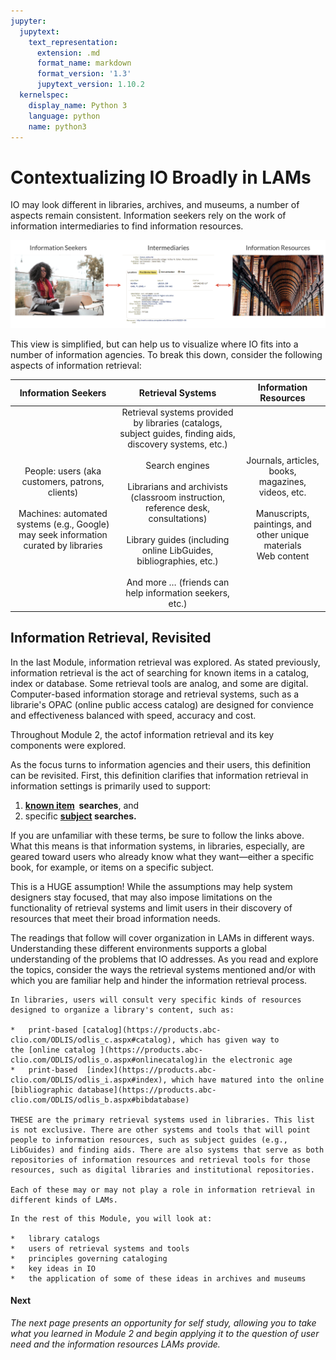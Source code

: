 ```yaml
---
jupyter:
  jupytext:
    text_representation:
      extension: .md
      format_name: markdown
      format_version: '1.3'
      jupytext_version: 1.10.2
  kernelspec:
    display_name: Python 3
    language: python
    name: python3
---
```


<!-- #region id="Dgtt7vIXuhsg" -->
# Contextualizing IO Broadly in LAMs

IO may look different in libraries, archives, and museums, a number of aspects remain consistent. Information seekers rely on the work of information intermediaries to find information resources.

![Users-Systems-Resources flow chart](mod5-components-info-retrieval.png)

This view is simplified, but can help us to visualize where IO fits into a number of information agencies. To break this down, consider the following aspects of information retrieval:

| Information Seekers   |      Retrieval Systems      |  Information Resources |
|:----------:|:-------------:|:------:|
|People: users (aka customers, patrons, clients)<br><br>   Machines: automated systems (e.g., Google) may seek information curated by libraries | Retrieval systems provided by libraries (catalogs, subject guides, finding aids, discovery systems, etc.)<br><br>Search engines<br><br>Librarians and archivists (classroom instruction, reference desk, consultations)<br><br>Library guides (including online LibGuides, bibliographies, etc.)<br><br>And more … (friends can help information seekers, etc.) | Journals, articles, books, magazines, videos, etc.<br><br>Manuscripts, paintings, and other unique materials<br>Web content |


**Information Retrieval, Revisited**
------------------------------------

In the last Module, information retrieval was explored. As stated previously, information retrieval is the act of searching for known items in a catalog, index or database. Some retrieval tools are analog, and some are digital. Computer-based information storage and retrieval systems, such as a librarie's OPAC (online public access catalog) are designed for convience and effectiveness balanced with speed, accuracy and cost. 

Throughout Module 2, the actof information retrieval and its key components were explored.

As the focus turns to information agencies and their users, this definition can be revisited. First, this definition clarifies that information retrieval in information settings is primarily used to support: 

1.  **[known item](https://products.abc-clio.com/ODLIS/odlis_jk.aspx#knownitem)  searches**, and 
2.  specific **[subject](https://products.abc-clio.com/ODLIS/odlis_s.aspx#subject) searches.** 

If you are unfamiliar with these terms, be sure to follow the links above. What this means is that information systems, in libraries, especially, are geared toward users who already know what they want—either a specific book, for example, or items on a specific subject.

This is a HUGE assumption! While the assumptions may help system designers stay focused, that may also impose limitations on the functionality of retrieval systems and limit users in their discovery of resources that meet their broad information needs. 

The readings that follow will cover organization in LAMs in different ways. Understanding these different environments supports a global understanding of the problems that IO addresses. As you read and explore the topics, consider the ways the retrieval systems mentioned and/or with which you are familiar help and hinder the information retrieval process. 

```{admonition} Review from Module 2
In libraries, users will consult very specific kinds of resources designed to organize a library's content, such as: 

*   print-based [catalog](https://products.abc-clio.com/ODLIS/odlis_c.aspx#catalog), which has given way to the [online catalog ](https://products.abc-clio.com/ODLIS/odlis_o.aspx#onlinecatalog)in the electronic age
*   print-based  [index](https://products.abc-clio.com/ODLIS/odlis_i.aspx#index), which have matured into the online [bibliographic database](https://products.abc-clio.com/ODLIS/odlis_b.aspx#bibdatabase)

THESE are the primary retrieval systems used in libraries. This list is not exclusive. There are other systems and tools that will point people to information resources, such as subject guides (e.g., LibGuides) and finding aids. There are also systems that serve as both repositories of information resources and retrieval tools for those resources, such as digital libraries and institutional repositories.

Each of these may or may not play a role in information retrieval in different kinds of LAMs.
```

```{admonition} Coming Soon!
In the rest of this Module, you will look at:

*   library catalogs
*   users of retrieval systems and tools
*   principles governing cataloging
*   key ideas in IO
*   the application of some of these ideas in archives and museums
```

#### **Next**

_The next page presents an opportunity for self study, allowing you to take what you learned in Module 2 and begin applying it to the question of user need and the information resources LAMs provide._
<!-- #endregion -->

```python id="PVr-E9P1uhsk"

```
